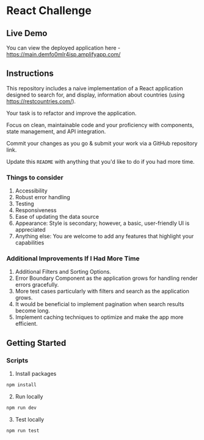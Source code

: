 # React Challenge

## Live Demo

You can view the deployed application here - https://main.demfo0mlr4isp.amplifyapp.com/

## Instructions

This repository includes a naive implementation of a React application designed to search for, and display, information about countries (using https://restcountries.com/).

Your task is to refactor and improve the application.

Focus on clean, maintainable code and your proficiency with components, state management, and API integration.

Commit your changes as you go & submit your work via a GitHub repository link.

Update this `README` with anything that you'd like to do if you had more time.

### Things to consider

1. Accessibility
2. Robust error handling
3. Testing
4. Responsiveness
5. Ease of updating the data source
6. Appearance: Style is secondary; however, a basic, user-friendly UI is appreciated
7. Anything else: You are welcome to add any features that highlight your capabilities

### Additional Improvements If I Had More Time

1. Additional Filters and Sorting Options.
2. Error Boundary Component as the application grows for handling render errors gracefully.
3. More test cases particularly with filters and search as the application grows.
4. It would be beneficial to implement pagination when search results become long.
5. Implement caching techniques to optimize and make the app more efficient.

## Getting Started

### Scripts

1. Install packages

```sh
npm install
```

2. Run locally

```sh
npm run dev
```

3. Test locally

```sh
npm run test
```

